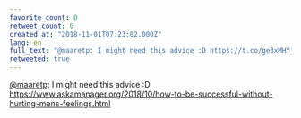 ```yaml
---
favorite_count: 0
retweet_count: 0
created_at: "2018-11-01T07:23:02.000Z"
lang: en
full_text: "@maaretp: I might need this advice :D https://t.co/ge3xMHYjyE"
retweeted: true
---
```


[@maaretp](https://twitter.com/maaretp): I might need this advice :D
<https://www.askamanager.org/2018/10/how-to-be-successful-without-hurting-mens-feelings.html>
